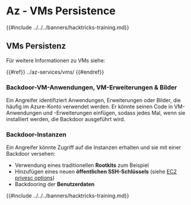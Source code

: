# Az - VMs Persistence

{{#include ../../../banners/hacktricks-training.md}}

## VMs Persistenz

Für weitere Informationen zu VMs siehe:

{{#ref}}
../az-services/vms/
{{#endref}}

### Backdoor-VM-Anwendungen, VM-Erweiterungen & Bilder <a href="#backdoor-instances" id="backdoor-instances"></a>

Ein Angreifer identifiziert Anwendungen, Erweiterungen oder Bilder, die häufig im Azure-Konto verwendet werden. Er könnte seinen Code in VM-Anwendungen und -Erweiterungen einfügen, sodass jedes Mal, wenn sie installiert werden, die Backdoor ausgeführt wird.

### Backdoor-Instanzen <a href="#backdoor-instances" id="backdoor-instances"></a>

Ein Angreifer könnte Zugriff auf die Instanzen erhalten und sie mit einer Backdoor versehen:

- Verwendung eines traditionellen **Rootkits** zum Beispiel
- Hinzufügen eines neuen **öffentlichen SSH-Schlüssels** (siehe [EC2 privesc options](https://cloud.hacktricks.wiki/en/pentesting-cloud/aws-security/aws-privilege-escalation/aws-ec2-privesc.html))
- Backdooring der **Benutzerdaten**

{{#include ../../../banners/hacktricks-training.md}}
